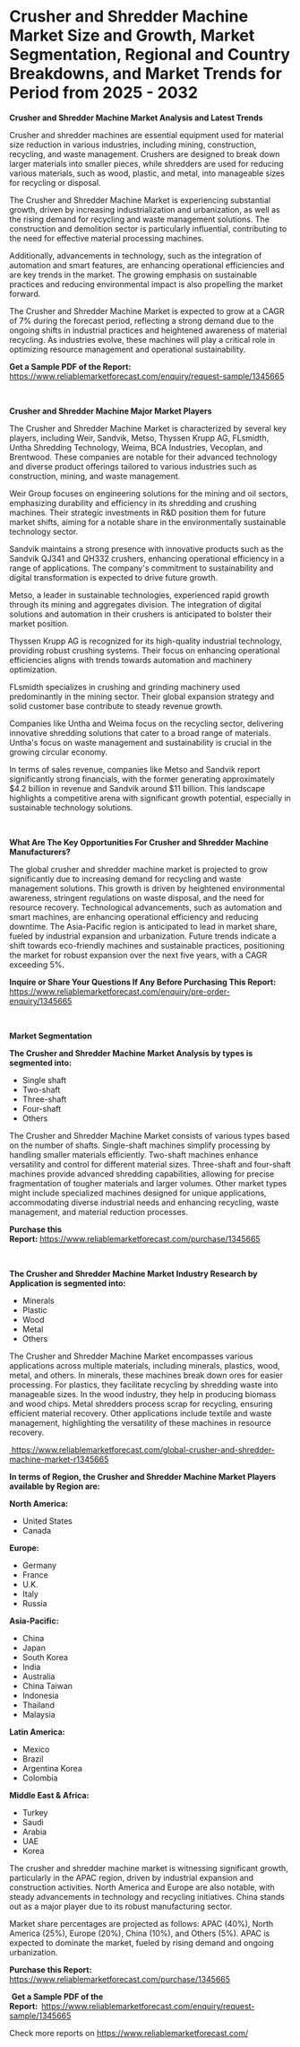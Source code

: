 <p><h1>Crusher and Shredder Machine Market Size and Growth, Market Segmentation, Regional and Country Breakdowns, and Market Trends for Period from 2025 -  2032</h1></p><p><strong>Crusher and Shredder Machine Market Analysis and Latest Trends</strong></p>
<p><p>Crusher and shredder machines are essential equipment used for material size reduction in various industries, including mining, construction, recycling, and waste management. Crushers are designed to break down larger materials into smaller pieces, while shredders are used for reducing various materials, such as wood, plastic, and metal, into manageable sizes for recycling or disposal.</p><p>The Crusher and Shredder Machine Market is experiencing substantial growth, driven by increasing industrialization and urbanization, as well as the rising demand for recycling and waste management solutions. The construction and demolition sector is particularly influential, contributing to the need for effective material processing machines. </p><p>Additionally, advancements in technology, such as the integration of automation and smart features, are enhancing operational efficiencies and are key trends in the market. The growing emphasis on sustainable practices and reducing environmental impact is also propelling the market forward. </p><p>The Crusher and Shredder Machine Market is expected to grow at a CAGR of 7% during the forecast period, reflecting a strong demand due to the ongoing shifts in industrial practices and heightened awareness of material recycling. As industries evolve, these machines will play a critical role in optimizing resource management and operational sustainability.</p></p>
<p><strong>Get a Sample PDF of the Report:&nbsp;</strong> <a href="https://www.reliablemarketforecast.com/enquiry/request-sample/1345665?utm_campaign=1167&utm_medium=2&utm_source=Github&utm_content=ia&utm_term=27022025&utm_id=crusher-and-shredder-machine">https://www.reliablemarketforecast.com/enquiry/request-sample/1345665</a></p>
<p>&nbsp;</p>
<p><strong>Crusher and Shredder Machine Major Market Players</strong></p>
<p><p>The Crusher and Shredder Machine Market is characterized by several key players, including Weir, Sandvik, Metso, Thyssen Krupp AG, FLsmidth, Untha Shredding Technology, Weima, BCA Industries, Vecoplan, and Brentwood. These companies are notable for their advanced technology and diverse product offerings tailored to various industries such as construction, mining, and waste management.</p><p>Weir Group focuses on engineering solutions for the mining and oil sectors, emphasizing durability and efficiency in its shredding and crushing machines. Their strategic investments in R&D position them for future market shifts, aiming for a notable share in the environmentally sustainable technology sector.</p><p>Sandvik maintains a strong presence with innovative products such as the Sandvik QJ341 and QH332 crushers, enhancing operational efficiency in a range of applications. The company's commitment to sustainability and digital transformation is expected to drive future growth.</p><p>Metso, a leader in sustainable technologies, experienced rapid growth through its mining and aggregates division. The integration of digital solutions and automation in their crushers is anticipated to bolster their market position.</p><p>Thyssen Krupp AG is recognized for its high-quality industrial technology, providing robust crushing systems. Their focus on enhancing operational efficiencies aligns with trends towards automation and machinery optimization.</p><p>FLsmidth specializes in crushing and grinding machinery used predominantly in the mining sector. Their global expansion strategy and solid customer base contribute to steady revenue growth.</p><p>Companies like Untha and Weima focus on the recycling sector, delivering innovative shredding solutions that cater to a broad range of materials. Untha's focus on waste management and sustainability is crucial in the growing circular economy.</p><p>In terms of sales revenue, companies like Metso and Sandvik report significantly strong financials, with the former generating approximately $4.2 billion in revenue and Sandvik around $11 billion. This landscape highlights a competitive arena with significant growth potential, especially in sustainable technology solutions.</p></p>
<p>&nbsp;</p>
<p><strong>What Are The Key Opportunities For Crusher and Shredder Machine Manufacturers?</strong></p>
<p><p>The global crusher and shredder machine market is projected to grow significantly due to increasing demand for recycling and waste management solutions. This growth is driven by heightened environmental awareness, stringent regulations on waste disposal, and the need for resource recovery. Technological advancements, such as automation and smart machines, are enhancing operational efficiency and reducing downtime. The Asia-Pacific region is anticipated to lead in market share, fueled by industrial expansion and urbanization. Future trends indicate a shift towards eco-friendly machines and sustainable practices, positioning the market for robust expansion over the next five years, with a CAGR exceeding 5%.</p></p>
<p><strong>Inquire or Share Your Questions If Any Before Purchasing This Report:</strong> <a href="https://www.reliablemarketforecast.com/enquiry/pre-order-enquiry/1345665?utm_campaign=1167&utm_medium=2&utm_source=Github&utm_content=ia&utm_term=27022025&utm_id=crusher-and-shredder-machine">https://www.reliablemarketforecast.com/enquiry/pre-order-enquiry/1345665</a></p>
<p>&nbsp;</p>
<p><strong>Market Segmentation</strong></p>
<p><strong>The Crusher and Shredder Machine Market Analysis by types is segmented into:</strong></p>
<p><ul><li>Single shaft</li><li>Two-shaft</li><li>Three-shaft</li><li>Four-shaft</li><li>Others</li></ul></p>
<p><p>The Crusher and Shredder Machine Market consists of various types based on the number of shafts. Single-shaft machines simplify processing by handling smaller materials efficiently. Two-shaft machines enhance versatility and control for different material sizes. Three-shaft and four-shaft machines provide advanced shredding capabilities, allowing for precise fragmentation of tougher materials and larger volumes. Other market types might include specialized machines designed for unique applications, accommodating diverse industrial needs and enhancing recycling, waste management, and material reduction processes.</p></p>
<p><strong>Purchase this Report:&nbsp;</strong><a href="https://www.reliablemarketforecast.com/purchase/1345665?utm_campaign=1167&utm_medium=2&utm_source=Github&utm_content=ia&utm_term=27022025&utm_id=crusher-and-shredder-machine">https://www.reliablemarketforecast.com/purchase/1345665</a></p>
<p>&nbsp;</p>
<p><strong>The Crusher and Shredder Machine Market Industry Research by Application is segmented into:</strong></p>
<p><ul><li>Minerals</li><li>Plastic</li><li>Wood</li><li>Metal</li><li>Others</li></ul></p>
<p><p>The Crusher and Shredder Machine Market encompasses various applications across multiple materials, including minerals, plastics, wood, metal, and others. In minerals, these machines break down ores for easier processing. For plastics, they facilitate recycling by shredding waste into manageable sizes. In the wood industry, they help in producing biomass and wood chips. Metal shredders process scrap for recycling, ensuring efficient material recovery. Other applications include textile and waste management, highlighting the versatility of these machines in resource recovery.</p></p>
<p><a href="https://www.reliablemarketforecast.com/global-crusher-and-shredder-machine-market-r1345665?utm_campaign=1167&utm_medium=2&utm_source=Github&utm_content=ia&utm_term=27022025&utm_id=crusher-and-shredder-machine">&nbsp;https://www.reliablemarketforecast.com/global-crusher-and-shredder-machine-market-r1345665</a></p>
<p><strong>In terms of Region, the Crusher and Shredder Machine Market Players available by Region are:</strong></p>
<p>
    <p> <strong> North America: </strong>
        <ul>
            <li>United States</li>
            <li>Canada</li>
        </ul>
        </p> 
    <p> <strong> Europe: </strong>
        <ul>
            <li>Germany</li>
            <li>France</li>
            <li>U.K.</li>
            <li>Italy</li>
            <li>Russia</li>
        </ul>
        </p> 
    <p> <strong> Asia-Pacific: </strong>
        <ul>
            <li>China</li>
            <li>Japan</li>
            <li>South Korea</li>
            <li>India</li>
            <li>Australia</li>
            <li>China Taiwan</li>
            <li>Indonesia</li>
            <li>Thailand</li>
            <li>Malaysia</li>
        </ul>
        </p> 
    <p> <strong> Latin America: </strong>
        <ul>
            <li>Mexico</li>
            <li>Brazil</li>
            <li>Argentina Korea</li>
            <li>Colombia</li>
        </ul>
        </p> 
    <p> <strong> Middle East & Africa: </strong>
        <ul>
            <li>Turkey</li>
            <li>Saudi</li>
            <li>Arabia</li>
            <li>UAE</li>
            <li>Korea</li>
        </ul>
    </p>
    </p>
<p><p>The crusher and shredder machine market is witnessing significant growth, particularly in the APAC region, driven by industrial expansion and construction activities. North America and Europe are also notable, with steady advancements in technology and recycling initiatives. China stands out as a major player due to its robust manufacturing sector. </p><p>Market share percentages are projected as follows: APAC (40%), North America (25%), Europe (20%), China (10%), and Others (5%). APAC is expected to dominate the market, fueled by rising demand and ongoing urbanization.</p></p>
<p><strong>Purchase this Report: </strong><a href="https://www.reliablemarketforecast.com/purchase/1345665?utm_campaign=1167&utm_medium=2&utm_source=Github&utm_content=ia&utm_term=27022025&utm_id=crusher-and-shredder-machine">https://www.reliablemarketforecast.com/purchase/1345665</a></p>
<p>&nbsp;<strong>Get a Sample PDF of the Report:&nbsp;&nbsp;</strong><a href="https://www.reliablemarketforecast.com/enquiry/request-sample/1345665?utm_campaign=1167&utm_medium=2&utm_source=Github&utm_content=ia&utm_term=27022025&utm_id=crusher-and-shredder-machine">https://www.reliablemarketforecast.com/enquiry/request-sample/1345665</a></p>
<p><strong></strong></p>
<p>Check more reports on <a href="https://www.reliablemarketforecast.com/?utm_campaign=1167&utm_medium=2&utm_source=Github&utm_content=ia&utm_term=27022025&utm_id=crusher-and-shredder-machine">https://www.reliablemarketforecast.com/</a></p>